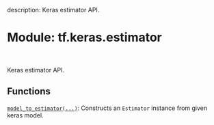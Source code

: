 description: Keras estimator API.

<div itemscope itemtype="http://developers.google.com/ReferenceObject">
<meta itemprop="name" content="tf.keras.estimator" />
<meta itemprop="path" content="Stable" />
</div>

# Module: tf.keras.estimator

<!-- Insert buttons and diff -->

<table class="tfo-notebook-buttons tfo-api nocontent" align="left">

</table>



Keras estimator API.



## Functions

[`model_to_estimator(...)`](../../tf/keras/estimator/model_to_estimator.md): Constructs an `Estimator` instance from given keras model.

